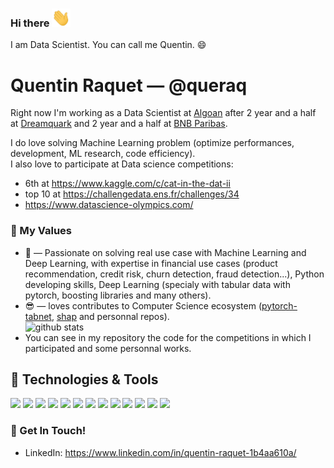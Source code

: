 ### Hi there <img src="https://raw.githubusercontent.com/nguyenanht/nguyenanht/main/wave.gif" width="30px">
I am Data Scientist. You can call me Quentin. 😄


# Quentin Raquet &mdash; @queraq


Right now I'm working as a Data Scientist at [Algoan](https://www.algoan.com/) after 2 year and a half at [Dreamquark](https://www.dreamquark.com/) and 2 year and a half at [BNB Paribas](https://group.bnpparibas/).

I do love solving Machine Learning problem (optimize performances, development, ML research, code efficiency).  
I also love to participate at Data science competitions:
- 6th at https://www.kaggle.com/c/cat-in-the-dat-ii
- top 10 at https://challengedata.ens.fr/challenges/34
- https://www.datascience-olympics.com/


### 🌱 My Values
- 🤔 &mdash; Passionate on solving real use case with Machine Learning and Deep Learning, with expertise in financial use cases (product recommendation, credit risk, churn detection, fraud detection...), Python developing skills, Deep Learning (specialy with tabular data with pytorch, boosting libraries and many others). <br> 
- 😎 &mdash; loves contributes to Computer Science ecosystem ([pytorch-tabnet](https://github.com/dreamquark-ai/tabnet), [shap](https://github.com/slundberg/shap) and personnal repos). <br> ![github stats](https://github-readme-stats.vercel.app/api?username=queraq&show_icons=true)
- You can see in my repository the code for the competitions in which I participated and some personnal works.

## 🔧 Technologies & Tools
![](https://img.shields.io/badge/OS-Linux-informational?style=flat&logo=linux&logoColor=white&color=99b3ff)
![](https://img.shields.io/badge/Editor-Atom-informational?style=flat&logo=pycharm&logoColor=white&color=ffb399)
![](https://img.shields.io/badge/Code-Python-informational?style=flat&logo=python&logoColor=white&color=ffb600)
![](https://img.shields.io/badge/Code-Sklearn-informational?style=flat&logo=scikit-learn&logoColor=white&color=ffb600)
![](https://img.shields.io/badge/Code-Pandas-informational?style=flat&logo=scikit-learn&logoColor=white&color=ffb600)
![](https://img.shields.io/badge/Code-Numpy-informational?style=flat&logo=scikit-learn&logoColor=white&color=ffb600)
![](https://img.shields.io/badge/Code-Pytorch-informational?style=flat&logo=pytorch&logoColor=white&color=ffb600)
![](https://img.shields.io/badge/Code-XGBoost-informational?style=flat&logo=fastapi&logoColor=white&color=ffb600)
![](https://img.shields.io/badge/Code-LGBM-informational?style=flat&logo=angular&logoColor=white&color=ffb600)
![](https://img.shields.io/badge/Code-CatBoost-informational?style=flat&logo=angular&logoColor=white&color=ffb600)
![](https://img.shields.io/badge/Tools-Dash-informational?style=flat&logo=airflow&logoColor=white&color=b3ff99)
![](https://img.shields.io/badge/Tools-MongoDB-informational?style=flat&logo=mongodb&logoColor=white&color=b3ff99)
![](https://img.shields.io/badge/Tools-Docker-informational?style=flat&logo=docker&logoColor=white&color=b3ff99)


### 📮 Get In Touch!
- LinkedIn: https://www.linkedin.com/in/quentin-raquet-1b4aa610a/
